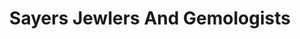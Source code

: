 ---
title: "Sayers Jewlers And Gemologists"
url: /smyrna/sayers-jewlers-and-gemologists/
shop: Schmuck
---